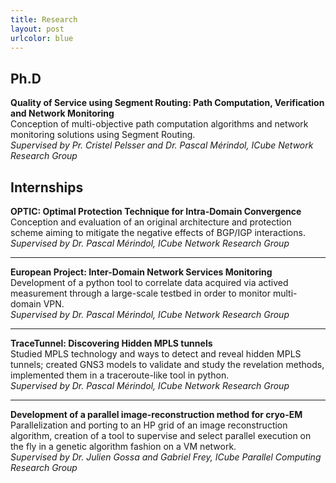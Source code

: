 ```yaml
---
title: Research
layout: post
urlcolor: blue
--- 
```


## Ph.D  

**Quality of Service using Segment Routing: Path Computation, Verification and Network Monitoring**  
Conception of multi-objective path computation algorithms and network monitoring solutions using Segment Routing.  
*Supervised by Pr. Cristel Pelsser and Dr. Pascal Mérindol, ICube Network Research Group*   

## Internships 

**OPTIC: Optimal Protection Technique for Intra-Domain Convergence**  
Conception and evaluation of an original architecture and protection scheme aiming to mitigate the negative effects of BGP/IGP interactions.  
*Supervised by Dr. Pascal Mérindol, ICube Network Research Group*  

---

**European Project: Inter-Domain Network Services Monitoring**  
Development of a python tool to correlate data acquired via actived measurement through a large-scale testbed in order to monitor multi-domain VPN.  
*Supervised by Dr. Pascal Mérindol, ICube Network Research Group*  

---

**TraceTunnel: Discovering Hidden MPLS tunnels**  
Studied MPLS technology and ways to detect and reveal hidden MPLS tunnels; created GNS3 models to validate and study 
the revelation methods, implemented them in a traceroute-like tool in python.   
*Supervised by Dr. Pascal Mérindol, ICube Network Research Group*  

---

**Development of a parallel image-reconstruction method for cryo-EM**  
Parallelization and porting to an HP grid of an image reconstruction algorithm, creation of a tool to supervise and 
select parallel execution on the fly in a genetic algorithm fashion on a VM network.   
*Supervised by Dr. Julien Gossa and Gabriel Frey, ICube Parallel Computing Research Group*  









